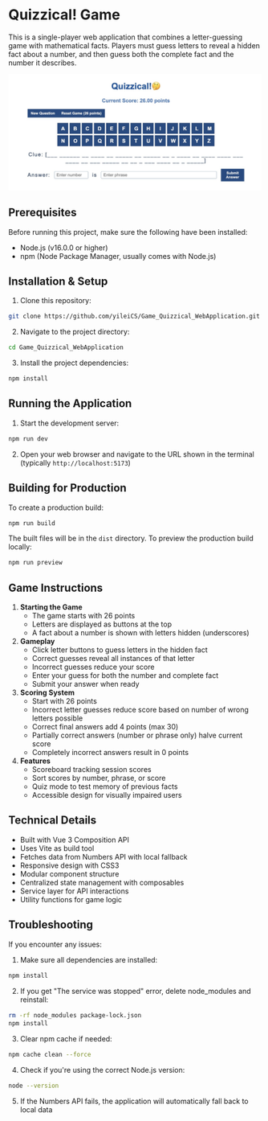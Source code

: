 # Quizzical! Game
This is a single-player web application that combines a letter-guessing game with mathematical facts. Players must guess letters to reveal a hidden fact about a number, and then guess both the complete fact and the number it describes.

![Quizzical Game Screenshot](src/Screenshot.jpg)



## Prerequisites
Before running this project, make sure the following have been installed:
- Node.js (v16.0.0 or higher)
- npm (Node Package Manager, usually comes with Node.js)



## Installation & Setup
1. Clone this repository:
```sh
git clone https://github.com/yileiCS/Game_Quizzical_WebApplication.git
```
2. Navigate to the project directory:
```sh
cd Game_Quizzical_WebApplication
```
3. Install the project dependencies:
```sh
npm install
```


## Running the Application
1. Start the development server:
```sh
npm run dev
```
2. Open your web browser and navigate to the URL shown in the terminal (typically `http://localhost:5173`)



## Building for Production
To create a production build:
```sh
npm run build
```

The built files will be in the `dist` directory.
To preview the production build locally:
```sh
npm run preview
```



## Game Instructions
1. **Starting the Game**
   - The game starts with 26 points
   - Letters are displayed as buttons at the top
   - A fact about a number is shown with letters hidden (underscores)
2. **Gameplay**
   - Click letter buttons to guess letters in the hidden fact
   - Correct guesses reveal all instances of that letter
   - Incorrect guesses reduce your score
   - Enter your guess for both the number and complete fact
   - Submit your answer when ready
3. **Scoring System**
   - Start with 26 points
   - Incorrect letter guesses reduce score based on number of wrong letters possible
   - Correct final answers add 4 points (max 30)
   - Partially correct answers (number or phrase only) halve current score
   - Completely incorrect answers result in 0 points
4. **Features**
   - Scoreboard tracking session scores
   - Sort scores by number, phrase, or score
   - Quiz mode to test memory of previous facts
   - Accessible design for visually impaired users



## Technical Details
- Built with Vue 3 Composition API
- Uses Vite as build tool
- Fetches data from Numbers API with local fallback
- Responsive design with CSS3
- Modular component structure
- Centralized state management with composables
- Service layer for API interactions
- Utility functions for game logic



## Troubleshooting
If you encounter any issues:
1. Make sure all dependencies are installed:
```bash
npm install
```
2. If you get "The service was stopped" error, delete node_modules and reinstall:
```bash
rm -rf node_modules package-lock.json
npm install
```
3. Clear npm cache if needed:
```bash
npm cache clean --force
```
4. Check if you're using the correct Node.js version:
```bash
node --version
```
5. If the Numbers API fails, the application will automatically fall back to local data

